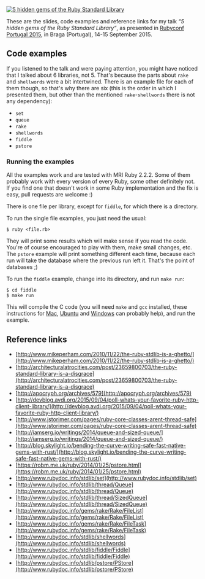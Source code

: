 [![5 hidden gems of the Ruby Standard Library](https://speakerd.s3.amazonaws.com/presentations/1648cae6655042b09737acd0dfd3ca6f/slide_0.jpg?1442427628)](https://speakerdeck.com/porras/5-hidden-gems-of-the-ruby-standard-library)

These are the slides, code examples and reference links for my talk *“5 hidden gems of the Ruby Standard Library“*, as presented in [Rubyconf Portugal 2015](http://rubyconf.pt/), in Braga (Portugal), 14-15 September 2015.

## Code examples

If you listened to the talk and were paying attention, you might have noticed that I talked about 6 libraries, not 5. That's because the parts about `rake` and `shellwords` were a bit intertwined. There is an example file for each of them though, so that's why there are six (this is the order in which I presented them, but other than the mentioned `rake`-`shellwords` there is not any dependency):

* `set`
* `queue`
* `rake`
* `shellwords`
* `fiddle`
* `pstore`

### Running the examples

All the examples work and are tested with MRI Ruby 2.2.2. Some of them probably work with every version of every Ruby, some other definitely not. If you find one that doesn't work in some Ruby implementation and the fix is easy, pull requests are welcome :)

There is one file per library, except for `fiddle`, for which there is a directory.

To run the single file examples, you just need the usual:

    $ ruby <file.rb>

They will print some results which will make sense if you read the code. You're of course encouraged to play with them, make small changes, etc. The `pstore` example will print something different each time, because each run will take the database where the previous run left it. That's the point of databases ;)

To run the `fiddle` example, change into its directory, and run `make run`:

    $ cd fiddle
    $ make run

This will compile the C code (you will need `make` and `gcc` installed, these instructions for [Mac](http://stackoverflow.com/questions/9353444/how-to-use-install-gcc-on-mac-os-x-10-8-xcode-4-4/9353468#9353468), [Ubuntu](https://help.ubuntu.com/community/InstallingCompilers#Installing_the_GNU_C_compiler_and_GNU_C.2B-.2B-_compiler) and [Windows](http://preshing.com/20141108/how-to-install-the-latest-gcc-on-windows/) can probably help), and run the example.

## Reference links

* [http://www.mikeperham.com/2010/11/22/the-ruby-stdlib-is-a-ghetto/](http://www.mikeperham.com/2010/11/22/the-ruby-stdlib-is-a-ghetto/)
* [http://architecturalatrocities.com/post/23659800703/the-ruby-standard-library-is-a-disgrace](http://architecturalatrocities.com/post/23659800703/the-ruby-standard-library-is-a-disgrace)
* [http://apocryph.org/archives/579](http://apocryph.org/archives/579)
* [http://devblog.avdi.org/2015/09/04/poll-whats-your-favorite-ruby-http-client-library/](http://devblog.avdi.org/2015/09/04/poll-whats-your-favorite-ruby-http-client-library/)
* [http://www.jstorimer.com/pages/ruby-core-classes-arent-thread-safe](http://www.jstorimer.com/pages/ruby-core-classes-arent-thread-safe)
* [http://iamserg.io/writings/2014/queue-and-sized-queue/](http://iamserg.io/writings/2014/queue-and-sized-queue/)
* [http://blog.skylight.io/bending-the-curve-writing-safe-fast-native-gems-with-rust/](http://blog.skylight.io/bending-the-curve-writing-safe-fast-native-gems-with-rust/)
* [https://robm.me.uk/ruby/2014/01/25/pstore.html](https://robm.me.uk/ruby/2014/01/25/pstore.html)
* [http://www.rubydoc.info/stdlib/set](http://www.rubydoc.info/stdlib/set)
* [http://www.rubydoc.info/stdlib/thread/Queue](http://www.rubydoc.info/stdlib/thread/Queue)
* [http://www.rubydoc.info/stdlib/thread/SizedQueue](http://www.rubydoc.info/stdlib/thread/SizedQueue)
* [http://www.rubydoc.info/gems/rake/Rake/FileList](http://www.rubydoc.info/gems/rake/Rake/FileList)
* [http://www.rubydoc.info/gems/rake/Rake/FileTask](http://www.rubydoc.info/gems/rake/Rake/FileTask)
* [http://www.rubydoc.info/stdlib/shellwords](http://www.rubydoc.info/stdlib/shellwords)
* [http://www.rubydoc.info/stdlib/fiddle/Fiddle](http://www.rubydoc.info/stdlib/fiddle/Fiddle)
* [http://www.rubydoc.info/stdlib/pstore/PStore](http://www.rubydoc.info/stdlib/pstore/PStore)
